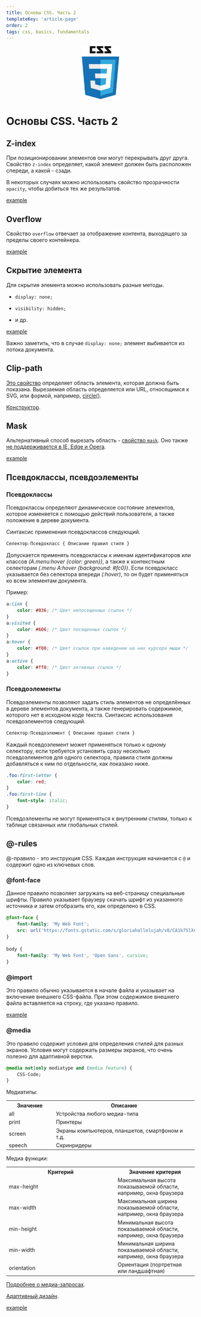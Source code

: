 ```yaml
---
title: Основы CSS. Часть 2
templateKey: 'article-page'
order: 2
tags: css, basics, fundamentals
---
```

<p align="center">
    <img
        width='100'
        title='CSS'
        src="../images/css3.svg"
    />
</p>

# Основы CSS. Часть 2

## Z-index

При позиционировании элементов они могут перекрывать друг друга. Свойство `z-index` определяет, какой элемент должен быть расположен спереди, а какой - сзади.

В некоторых случаях можно использовать свойство прозрачности `opacity`, чтобы добиться тех же результатов.

[example](http://jsbin.com/xupelekafe/edit?html,css,output)

## Overflow

Свойство `overflow` отвечает за отображение контента, выходящего за пределы своего контейнера.

[example](http://jsbin.com/fekume/edit?html,css,output)

## Скрытие элемента

Для скрытия элемента можно использовать разные методы.

-   `display: none;`

-   `visibility: hidden;`

-   и др.

[example](http://jsbin.com/saxupaf/edit?html,css,output)

Важно заметить, что в случае `display: none;` элемент выбивается из потока документа.

## Clip-path

[Это свойство](https://developer.mozilla.org/en-US/docs/Web/CSS/clip-path) определяет область элемента, которая должна быть показана. Вырезаемая область определяется или URL, относящимся к SVG, или формой, например, [circle()](https://developer.mozilla.org/en-US/docs/Web/SVG/Element/circle).

[Конструктор](https://bennettfeely.com/clippy/).

## Mask

Альтернативный способ вырезать область - [свойство `mask`](https://developer.mozilla.org/en-US/docs/Web/CSS/mask). Оно также [не поддерживается в IE, Edge и Opera](https://caniuse.com/#search=mask).

[example](http://jsbin.com/kigepuzezo/edit?html,css,output)

## Псевдоклассы, псевдоэлементы

### Псевдоклассы

Псевдоклассы определяют динамическое состояние элементов, которое изменяется с помощью действий пользователя, а также положение в дереве документа.

Синтаксис применения псевдоклассов следующий.

```css
Селектор:Псевдокласс { Описание правил стиля }
```

Допускается применять псевдоклассы к именам идентификаторов или классов _(A.menu:hover {color: green})_, а также к контекстным селекторам _(.menu A:hover {background: #fc0})_. Если псевдокласс указывается без селектора впереди _(:hover)_, то он будет применяться ко всем элементам документа.

Пример:

```css
a:link {
    color: #036; /* Цвет непосещенных ссылок */
}
a:visited {
    color: #606; /* Цвет посещенных ссылок */
}
a:hover {
    color: #f00; /* Цвет ссылок при наведении на них курсора мыши */
}
a:active {
    color: #ff0; /* Цвет активных ссылок */
}
```

### Псевдоэлементы

Псевдоэлементы позволяют задать стиль элементов не определённых в дереве элементов документа, а также генерировать содержимое, которого нет в исходном коде текста. Синтаксис использования псевдоэлементов следующий.

```css
Селектор:Псевдоэлемент { Описание правил стиля }
```

Каждый псевдоэлемент может применяться только к одному селектору, если требуется установить сразу несколько псевдоэлементов для одного селектора, правила стиля должны добавляться к ним по отдельности, как показано ниже.

```css
.foo:first-letter {
    color: red;
}
.foo:first-line {
    font-style: italic;
}
```

Псевдоэлементы не могут применяться к внутренним стилям, только к таблице связанных или глобальных стилей.

## @-rules

@-правило - это инструкция CSS. Каждая инструкция начинается с `@` и содержит одно из ключевых слов.

### @font-face

Данное правило позволяет загружать на веб-страницу специальные шрифты. Правило указывает браузеру скачать шрифт из указанного источника и затем отобразить его, как определено в CSS.

```css
@font-face {
    font-family: 'My Web Font';
    src: url('https://fonts.gstatic.com/s/gloriahallelujah/v8/CA1k7SlXcY5kvI81M_R28cNDay8z-hHR7F16xrcXsJw.woff2');
}

body {
    font-family: 'My Web Font', 'Open Sans', cursive;
}
```

### @import

Это правило обычно указывается в начале файла и указывает на включение внешнего CSS-файла. При этом содержимое внешнего файла вставляется на строку, где указано правило.

[example](http://jsbin.com/rakevu/edit?html,css,output)

### @media

Это правило содержит условия для определения стилей для разных экранов. Условия могут содержать размеры экранов, что очень полезно для адаптивной верстки.

```css
@media not|only mediatype and (media feature) {
    CSS-Code;
}
```

Медиатипы:

<table>
    <tbody>
    <tr>
        <th style="width: 25%;">Значение</th>
        <th>Описание</th>
    </tr>
    <tr>
        <td>all</td>
        <td>Устройства любого медиа-типа</td>
    </tr>
    <tr>
        <td>print</td>
        <td>Принтеры</td>
    </tr>
    <tr>
        <td>screen</td>
        <td>Экраны компьютеров, планшетов, смартфоном и т.д.</td>
    </tr>
    <tr>
        <td>speech</td>
        <td>Скринридеры</td>
    </tr>
    </tbody>
</table>

Медиа функции:

<table>
    <tbody>
    <tr>
        <th style="width: 277px;">Критерий</th>
        <th>Значение критерия</th>
    </tr>
    <tr>
        <td style="width: 277px;">max-height</td>
        <td>Максимальная высота показываемой области, например, окна браузера</td>
    </tr>
    <tr>
        <td style="width: 277px;">max-width</td>
        <td>Максимальная ширина показываемой области, например, окна браузера</td>
    </tr>
    <tr>
        <td style="width: 277px;">min-height</td>
        <td>Минимальная высота показываемой области, например, окна браузера</td>
    </tr>
    <tr>
        <td style="width: 277px;">min-width</td>
        <td>Минимальная ширина показываемой области, например, окна браузера</td>
    </tr>
    <tr>
        <td style="width: 277px;">orientation</td>
        <td>Ориентация (портретная или ландшафтная)</td>
    </tr>
    </tbody>
</table>

[Подробнее о медиа-запросах](http://htmlbook.ru/css/value/media).

[Адаптивный дизайн](https://webref.ru/layout/advanced-html-css/responsive-web-design).

[example](http://jsbin.com/vetoce/edit?html,css,output)
